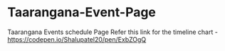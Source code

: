 # Taarangana-Event-Page
Taarangana Events schedule Page
Refer this link for the timeline chart - https://codepen.io/Shalupatel20/pen/ExbZOgQ
